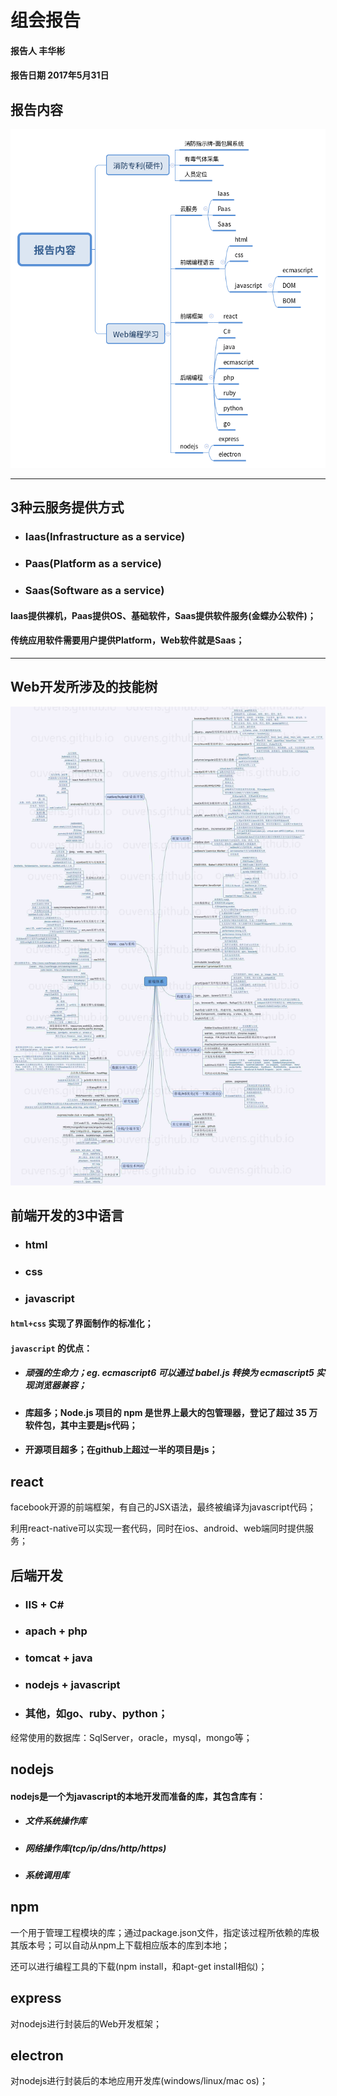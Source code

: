 # 组会报告

#### 报告人 丰华彬

#### 报告日期 2017年5月31日


## 报告内容

![](./2.png)

---

## 3种云服务提供方式

- ### Iaas(Infrastructure as a service)  

- ### Paas(Platform as a service)

- ### Saas(Software as a service)

#### Iaas提供裸机，Paas提供OS、基础软件，Saas提供软件服务(金蝶办公软件)；

#### 传统应用软件需要用户提供Platform，Web软件就是Saas；

---

## Web开发所涉及的技能树

![Web技能树](./1.jpg)

## 前端开发的3中语言

- ### html
- ### css
- ### javascript

#### `html+css` 实现了界面制作的标准化；

#### `javascript` 的优点：

- ##### 顽强的生命力；eg. ecmascript6 可以通过 babel.js 转换为 ecmascript5 实现浏览器兼容；

- #### 库超多；Node.js 项目的 npm 是世界上最大的包管理器，登记了超过 35 万软件包，其中主要是js代码；

- #### 开源项目超多；在github上超过一半的项目是js；

## react

facebook开源的前端框架，有自己的JSX语法，最终被编译为javascript代码；

利用react-native可以实现一套代码，同时在ios、android、web端同时提供服务；

## 后端开发

- ### IIS + C#
- ### apach + php
- ### tomcat + java
- ### nodejs + javascript
- ### 其他，如go、ruby、python；

经常使用的数据库：SqlServer，oracle，mysql，mongo等；

## nodejs

#### nodejs是一个为javascript的本地开发而准备的库，其包含库有：

- ##### 文件系统操作库
- ##### 网络操作库(tcp/ip/dns/http/https)
- ##### 系统调用库

## npm

一个用于管理工程模块的库；通过package.json文件，指定该过程所依赖的库极其版本号；可以自动从npm上下载相应版本的库到本地；

还可以进行编程工具的下载(npm install，和apt-get install相似)；

## express

对nodejs进行封装后的Web开发框架；

## electron

对nodejs进行封装后的本地应用开发库(windows/linux/mac os)；
